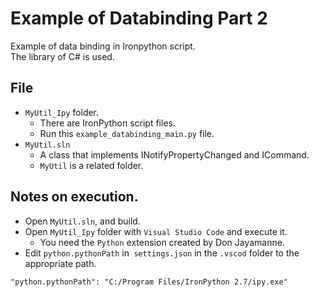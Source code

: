 # Example of Databinding Part 2

Example of data binding in Ironpython script.  
The library of C# is used.

## File

* `MyUtil_Ipy` folder.
  * There are IronPython script files.
  * Run this `example_databinding_main.py` file.
* `MyUtil.sln`
  * A class that implements INotifyPropertyChanged and ICommand. 
  * `MyUtil` is a related folder.

## Notes on execution.

* Open `MyUtil.sln`, and build.
* Open `MyUtil_Ipy` folder with `Visual Studio Code` and execute it.
  * You need the `Python` extension created by Don Jayamanne.
* Edit `python.pythonPath` in` settings.json` in the `.vscod` folder to the appropriate path.

```
"python.pythonPath": "C:/Program Files/IronPython 2.7/ipy.exe"
```
